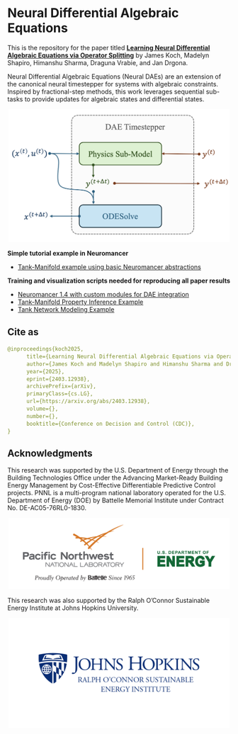 # Neural Differential Algebraic Equations


This is the repository for the paper titled **[Learning Neural Differential Algebraic Equations via Operator Splitting](https://arxiv.org/abs/2403.12938)** by James Koch, Madelyn Shapiro, Himanshu Sharma, Draguna Vrabie, and Jan Drgona.

Neural Differential Algebraic Equations (Neural DAEs) are an extension of the canonical neural timestepper for systems with algebraic constraints. 
Inspired by fractional-step methods, this work leverages sequential sub-tasks to provide updates for algebraic states and differential states.

<p align="center">
  <img src="./figs/fig_01.png" width="500">  
</p>


**Simple tutorial example in Neuromancer** 
+ [Tank-Manifold example using basic Neuromancer abstractions](https://github.com/pnnl/NeuralDAEs/blob/master/training/train_manifold_simple.py)

**Training and visualization scripts needed for reproducing all paper results**
+ [Neuromancer 1.4 with custom modules for DAE integration](https://github.com/pnnl/NeuralDAEs/tree/master/neuromancer-dae)
+ [Tank-Manifold Property Inference Example](https://github.com/pnnl/NeuralDAEs/blob/master/training/train_manifold.py)
+ [Tank Network Modeling Example](https://github.com/pnnl/NeuralDAEs/blob/master/training/train_network.py)

## Cite as
```yaml
@inproceedings{koch2025,
      title={Learning Neural Differential Algebraic Equations via Operator Splitting}, 
      author={James Koch and Madelyn Shapiro and Himanshu Sharma and Draguna Vrabie and Jan Drgona},
      year={2025},
      eprint={2403.12938},
      archivePrefix={arXiv},
      primaryClass={cs.LG},
      url={https://arxiv.org/abs/2403.12938}, 
      volume={},
      number={},
      booktitle={Conference on Decision and Control (CDC)}, 
}
```


## Acknowledgments

This research was supported by the U.S. Department of Energy through the Building Technologies Office under the Advancing Market-Ready Building Energy Management by Cost-Effective Differentiable Predictive Control projects. PNNL is a multi-program national laboratory operated for the U.S. Department of Energy (DOE) by Battelle Memorial Institute under Contract No. DE-AC05-76RL0-1830.

<p align="center">
  <img src="figs/PNNL_logo.jpg" width="500">  
</p>


This research was also supported by the Ralph O’Connor Sustainable Energy Institute at Johns Hopkins University.

<p align="center">
  <img src="figs/JHU_logo.png" width="500">  
</p>



